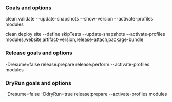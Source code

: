 <!--

    Copyright (C) 2009-2012 Barchart, Inc. <http://www.barchart.com/>

    All rights reserved. Licensed under the OSI BSD License.

    http://www.opensource.org/licenses/bsd-license.php

-->

### Goals and options

clean validate --update-snapshots --show-version  --activate-profiles modules

clean deploy site --define skipTests --update-snapshots --activate-profiles modules,website,artifact-version,release-attach,package-bundle

### Release goals and options

-Dresume=false release:prepare release:perform --activate-profiles modules


### DryRun goals and options

-Dresume=false -DdryRun=true release:prepare   --activate-profiles modules
